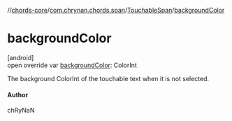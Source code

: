 //[chords-core](../../../index.md)/[com.chrynan.chords.span](../index.md)/[TouchableSpan](index.md)/[backgroundColor](background-color.md)

# backgroundColor

[android]\
open override var [backgroundColor](background-color.md): ColorInt

The background ColorInt of the touchable text when it is not selected.

#### Author

chRyNaN
